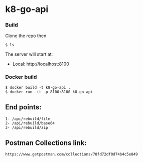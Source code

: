 # k8-go-api

### Build

Clone the repo then


```shell
$ ls
```

The server will start at:

- Local: http://localhost:8100


### Docker build 

```shell
$ docker build -t k8-go-api .
$ docker run -it -p 8100:8100 k8-go-api
```

## End points:

```
1- /api/rebuild/file
2- /api/rebuild/base64
3- /api/rebuild/zip
```

## Postman Collections link:

```
https://www.getpostman.com/collections/78fd72df0d74b4c5e849

```
